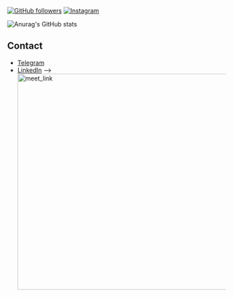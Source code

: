 <!-- <!-- ![Anurag's GitHub stats](https://github-readme-stats.vercel.app/api?username=sleeply&count_private=true&theme=github_dark&show_icons=true)

[![Top Langs](https://github-readme-stats.vercel.app/api/top-langs/?username=sleeply&layout=compact&theme=github_dark)](https://github.com/anuraghazra/github-readme-stats)
 -->
 [![GitHub followers](https://img.shields.io/github/followers/sleeply?style=social)](https://github.com/sleeply)
[![Instagram](https://img.shields.io/badge/instagram-sheroff-orange?style=social)](https://www.instagram.com/_sheroff__/)

<!-- ![Metrics](https://metrics.lecoq.io/sleeply?template=classic&isocalendar=1&isocalendar.duration=full-year) -->

![Anurag's GitHub stats](https://github-readme-stats-j05el383g.vercel.app/api/?username=sleeply&count_private=true&include_all_commits=true&theme=github_dark&show_icons=true&&hide=stars,issues,)


## Contact
* [Telegram](https://t.me/Samidarekun)
* [LinkedIn](https://www.linkedin.com/in/alisher-ibodullayev-8582b7258) -->
<a href="https://calendly.com/sleeply/30min" target="_blank"><img width="498" alt="meet_link" src="https://user-images.githubusercontent.com/15426564/144297439-f530f383-e73e-41e0-9914-a9b7d3f432e5.png"></a>